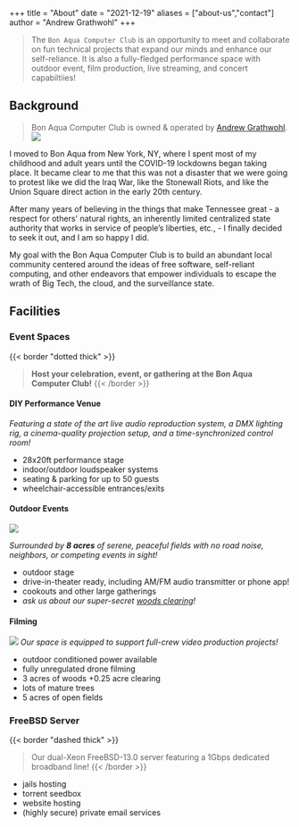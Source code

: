 +++
title = "About"
date = "2021-12-19"
aliases = ["about-us","contact"]
author = "Andrew Grathwohl"
+++

> The `Bon Aqua Computer Club` is an opportunity to meet and collaborate on fun
> technical projects that expand our minds and enhance our self-reliance. It is
> also a fully-fledged performance space with outdoor event, film production,
> live streaming, and concert capabiltiies!

## Background
> Bon Aqua Computer Club is owned & operated by [Andrew
> Grathwohl](https://grathwohl.me).
> ![](https://multipli.city/assets/img/andrew.jpg)

I moved to Bon Aqua from New York, NY, where I spent most of my childhood and
adult years until the COVID-19 lockdowns began taking place. It became clear to
me that this was not a disaster that we were going to protest like we did the
Iraq War, like the Stonewall Riots, and like the Union Square direct action in
the early 20th century.

After many years of believing in the things that make Tennessee great - a
respect for others' natural rights, an inherently limited centralized state
authority that works in service of people’s liberties, etc., - I finally
decided to seek it out, and I am so happy I did.

My goal with the Bon Aqua Computer Club is to build an abundant local community
centered around the ideas of free software, self-reliant computing, and other
endeavors that empower individuals to escape the wrath of Big Tech, the cloud,
and the surveillance state.

## Facilities

### Event Spaces
{{< border "dotted thick" >}}
> **Host your celebration, event, or gathering at the Bon Aqua Computer Club!**
{{< /border >}}

#### DIY Performance Venue

*Featuring a state of the art live audio reproduction system, a DMX lighting rig,
a cinema-quality projection setup, and a time-synchronized control room!*

- 28x20ft performance stage
- indoor/outdoor loudspeaker systems
- seating & parking for up to 50 guests
- wheelchair-accessible entrances/exits

#### Outdoor Events
![](/bacc1.jpg)

*Surrounded by **8 acres** of serene, peaceful fields with no road noise, neighbors,
or competing events in sight!*

- outdoor stage
- drive-in-theater ready, including AM/FM audio transmitter or phone app!
- cookouts and other large gatherings
- *ask us about our super-secret [woods clearing](/bacc4.jpg)!*

#### Filming
![](/bacc2.jpg)
*Our space is equipped to support full-crew video production projects!*

- outdoor conditioned power available
- fully unregulated drone filming
- 3 acres of woods +0.25 acre clearing
- lots of mature trees
- 5 acres of open fields

### FreeBSD Server
{{< border "dashed thick" >}}
> Our dual-Xeon FreeBSD-13.0 server featuring a 1Gbps dedicated broadband line!
{{< /border >}}

- jails hosting
- torrent seedbox
- website hosting
- (highly secure) private email services
